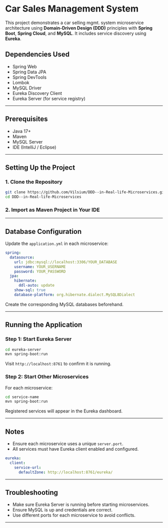 

# Car Sales Management System

This project demonstrates a car selling mgmt. system microservice architecture using **Domain-Driven Design (DDD)** principles with **Spring Boot**, **Spring Cloud**, and **MySQL**. It includes service discovery using **Eureka**.

## Dependencies Used

- Spring Web  
- Spring Data JPA  
- Spring DevTools  
- Lombok  
- MySQL Driver  
- Eureka Discovery Client  
- Eureka Server (for service registry)

---

## Prerequisites

- Java 17+
- Maven
- MySQL Server
- IDE (IntelliJ / Eclipse)

---

## Setting Up the Project

### 1. Clone the Repository

```bash
git clone https://github.com/Vilsium/DDD--in-Real-life-Microservices.git
cd DDD--in-Real-life-Microservices
```

### 2. Import as Maven Project in Your IDE

---

## Database Configuration

Update the `application.yml` in each microservice:

```yaml
spring:
  datasource:
    url: jdbc:mysql://localhost:3306/YOUR_DATABASE
    username: YOUR_USERNAME
    password: YOUR_PASSWORD
  jpa:
    hibernate:
      ddl-auto: update
    show-sql: true
    database-platform: org.hibernate.dialect.MySQL8Dialect
```

Create the corresponding MySQL databases beforehand.

---

## Running the Application

### Step 1: Start Eureka Server
```bash
cd eureka-server
mvn spring-boot:run
```

Visit `http://localhost:8761` to confirm it is running.

### Step 2: Start Other Microservices
For each microservice:
```bash
cd service-name
mvn spring-boot:run
```

Registered services will appear in the Eureka dashboard.

---

## Notes

- Ensure each microservice uses a unique `server.port`.
- All services must have Eureka client enabled and configured.

```yaml
eureka:
  client:
    service-url:
      defaultZone: http://localhost:8761/eureka/
```

---

## Troubleshooting

- Make sure Eureka Server is running before starting microservices.
- Ensure MySQL is up and credentials are correct.
- Use different ports for each microservice to avoid conflicts.

---
